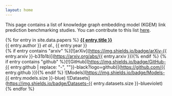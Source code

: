 ```yaml
---
layout: home
---
```

This page contains a list of knowledge graph embedding model (KGEM) link prediction
benchmarking studies. You can contribute to this list
[here](https://github.com/pykeen/kgembmr/edit/main/_data/papers.yml).

{% for entry in site.data.papers %}
<strong><a href="{{ entry.link }}">{{ entry.title }}</a></strong>
<br />{{ entry.author }} *et al.*, {{ entry.year }}
<br />
{% if entry contains "arxiv" %}[![arXiv](https://img.shields.io/badge/arXiv-{{ entry.arxiv }}-b31b1b)](https://arxiv.org/abs/{{ entry.arxiv }}){% endif %}
{% if entry contains "github" %}[![GitHub](https://img.shields.io/badge/GitHub-{{ entry.github | replace: "-", ""}}-black?logo=github)](https://github.com/{{ entry.github }}){% endif %}
![Models](https://img.shields.io/badge/Models-{{ entry.models.size }}-blue)
![Datasets](https://img.shields.io/badge/Datasets-{{ entry.datasets.size }}-blueviolet)
{% endfor %}
